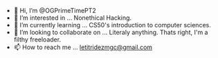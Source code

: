 - 👋 Hi, I’m @OGPrimeTimePT2
- 👀 I’m interested in ... Nonethical Hacking.
- 🌱 I’m currently learning ... CS50's introduction to computer sciences.
- 💞️ I’m looking to collaborate on ... Literaly anything. Thats right, I'm a filthy freeloader.
- 📫 How to reach me ... letitridezmgc@gmail.com

<!---
OGPrimeTimePT2/OGPrimeTimePT2 is a ✨ special ✨ repository because its `README.md` (this file) appears on your GitHub profile.
You can click the Preview link to take a look at your changes.
--->
